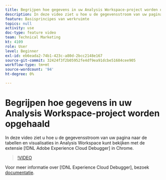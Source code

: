 ```yaml
---
title: Begrijpen hoe gegevens in uw Analysis Workspace-project worden opgehaald
description: In deze video ziet u hoe u de gegevensstroom van uw pagina naar de tabellen en visualisaties in Analysis Workspace kunt bekijken met de Adobe Experience Cloud Debugger-extensie in Chrome.
feature: Basisprincipes van werkruimte
topics: null
activity: use
doc-type: feature video
team: Technical Marketing
kt: 4109
role: User
level: Beginner
exl-id: eb6eada2-74b1-423c-a80d-2bcc2148e167
source-git-commit: 32424f3f2b05952fe4df9ea91dcbe51684cee905
workflow-type: tm+mt
source-wordcount: '94'
ht-degree: 0%

---
```


# Begrijpen hoe gegevens in uw Analysis Workspace-project worden opgehaald

In deze video ziet u hoe u de gegevensstroom van uw pagina naar de tabellen en visualisaties in Analysis Workspace kunt bekijken met de extensie [!DNL Adobe Experience Cloud Debugger] in Chrome.

>[!VIDEO](https://video.tv.adobe.com/v/31072/?quality=12)

Voor meer informatie over [!DNL Experience Cloud Debugger], bezoek [documentatie](https://docs.adobe.com/content/help/en/debugger/using/experience-cloud-debugger.html).
